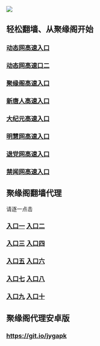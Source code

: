 
![](https://raw.githubusercontent.com/hao369/a/master/j.jpg)



## 轻松翻墙、从聚缘阁开始


### [动态网高速入口](https://me1yafdgw9.execute-api.ap-northeast-2.amazonaws.com/j)

###  [动态网高速口二](https://x.co/ddg)

###  [聚缘阁高速入口]( https://nnpsmlz7u8.execute-api.us-east-2.amazonaws.com/hao)

### [新唐人高速入口](https://me1yafdgw9.execute-api.ap-northeast-2.amazonaws.com/j/?id=5)

### [大纪元高速入口](https://me1yafdgw9.execute-api.ap-northeast-2.amazonaws.com/j/?id=7)

### [明慧网高速入口](https://me1yafdgw9.execute-api.ap-northeast-2.amazonaws.com/j/?id=3)

### [退党网高速入口](https://me1yafdgw9.execute-api.ap-northeast-2.amazonaws.com/j/?id=8)

### [禁闻网高速入口](https://me1yafdgw9.execute-api.ap-northeast-2.amazonaws.com/j/?id=16)





## 聚缘阁翻墙代理 

请逐一点击

### **[入口一](https://s3.amazonaws.com/dtw/jyg.html)** **[入口二](https://s3.ap-northeast-2.amazonaws.com/haojyg/jyg.html)**

### **[入口三](https://s3-ap-southeast-1.amazonaws.com/jyg4/jyg.html)**  **[入口四](https://s3-ap-northeast-1.amazonaws.com/jyg9/jyg.html)**

### **[入口五](https://s3.ap-south-1.amazonaws.com/jyg5/jyg.html)**  **[入口六](https://s3-us-west-2.amazonaws.com/jyg7/jyg.html)**


###  **[入口七](https://s3-us-west-1.amazonaws.com/jyg6/jyg.html)**  **[入口八](https://s3-eu-west-1.amazonaws.com/jyg8/jyg.html)**


###  **[入口九](https://s3.eu-central-1.amazonaws.com/jyg3/jyg.html)**  **[入口十](https://s3-ap-southeast-2.amazonaws.com/jyg1/jyg.html)**

##  聚缘阁代理安卓版

### https://git.io/jygapk


